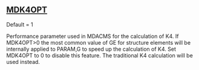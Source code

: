 ## [MDK4OPT](https://help.hexagonmi.com/bundle/MSC_Nastran_2022.4/page/Nastran_Combined_Book/qrg/parameters/TOC.MDK4OPT.xhtml)

Default = 1

Performance parameter used in MDACMS for the calculation of K4. If MDK4OPT>0 the most common value of GE for structure elements will be internally applied to PARAM,G to speed up the calculation of K4. Set MDK4OPT to 0 to disable this feature. The traditional K4 calculation will be used instead.

